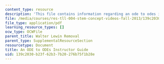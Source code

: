 ```yaml
---
content_type: resource
description: 'This file contains information regarding an ode to odes instructor guide. '
file: /media/courses/res-tll-004-stem-concept-videos-fall-2013/139c2030b23f62b37b20276b75f1b28e_MITRES_TLL-004F13_ODEGuide.pdf
file_type: application/pdf
learning_resource_types: []
ocw_type: OCWFile
parent_title: Walter Lewin Removal
parent_type: SupplementalResourceSection
resourcetype: Document
title: An ODE to ODEs Instructor Guide
uid: 139c2030-b23f-62b3-7b20-276b75f1b28e
---
```

